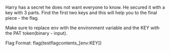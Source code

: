 Harry has a secret he does not want everyone to know. He secured it with a key with 3 parts. Find the first two keys and this will help you to the final piece - the flag.

Make sure to replace env with the environment variable and the KEY with the PAT token(binary - input).

Flag Format: flag{testflagcontents_[env:KEY]}
